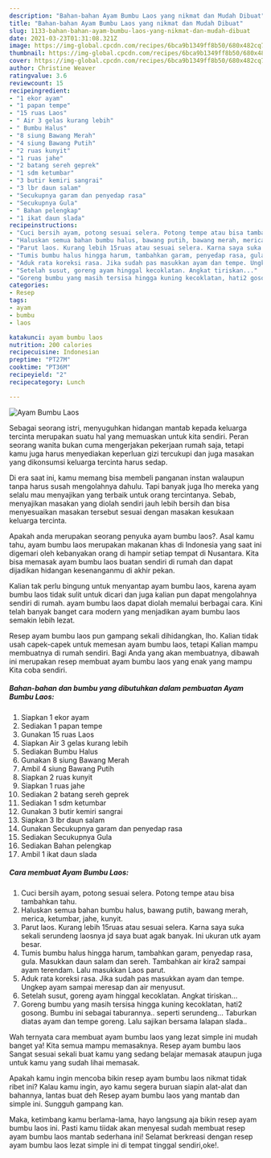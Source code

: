```yaml
---
description: "Bahan-bahan Ayam Bumbu Laos yang nikmat dan Mudah Dibuat"
title: "Bahan-bahan Ayam Bumbu Laos yang nikmat dan Mudah Dibuat"
slug: 1133-bahan-bahan-ayam-bumbu-laos-yang-nikmat-dan-mudah-dibuat
date: 2021-03-23T01:31:08.321Z
image: https://img-global.cpcdn.com/recipes/6bca9b1349ff8b50/680x482cq70/ayam-bumbu-laos-foto-resep-utama.jpg
thumbnail: https://img-global.cpcdn.com/recipes/6bca9b1349ff8b50/680x482cq70/ayam-bumbu-laos-foto-resep-utama.jpg
cover: https://img-global.cpcdn.com/recipes/6bca9b1349ff8b50/680x482cq70/ayam-bumbu-laos-foto-resep-utama.jpg
author: Christine Weaver
ratingvalue: 3.6
reviewcount: 15
recipeingredient:
- "1 ekor ayam"
- "1 papan tempe"
- "15 ruas Laos"
- " Air 3 gelas kurang lebih"
- " Bumbu Halus"
- "8 siung Bawang Merah"
- "4 siung Bawang Putih"
- "2 ruas kunyit"
- "1 ruas jahe"
- "2 batang sereh geprek"
- "1 sdm ketumbar"
- "3 butir kemiri sangrai"
- "3 lbr daun salam"
- "Secukupnya garam dan penyedap rasa"
- "Secukupnya Gula"
- " Bahan pelengkap"
- "1 ikat daun slada"
recipeinstructions:
- "Cuci bersih ayam, potong sesuai selera. Potong tempe atau bisa tambahkan tahu."
- "Haluskan semua bahan bumbu halus, bawang putih, bawang merah, merica, ketumbar, jahe, kunyit."
- "Parut laos. Kurang lebih 15ruas atau sesuai selera. Karna saya suka sekali serundeng laosnya jd saya buat agak banyak. Ini ukuran utk ayam besar."
- "Tumis bumbu halus hingga harum, tambahkan garam, penyedap rasa, gula. Masukkan daun salam dan sereh. Tambahkan air kira2 sampai ayam terendam. Lalu masukkan Laos parut."
- "Aduk rata koreksi rasa. Jika sudah pas masukkan ayam dan tempe. Ungkep ayam sampai meresap dan air menyusut."
- "Setelah susut, goreng ayam hinggal kecoklatan. Angkat tiriskan..."
- "Goreng bumbu yang masih tersisa hingga kuning kecoklatan, hati2 gosong. Bumbu ini sebagai taburannya.. seperti serundeng... Taburkan diatas ayam dan tempe goreng. Lalu sajikan bersama lalapan slada.."
categories:
- Resep
tags:
- ayam
- bumbu
- laos

katakunci: ayam bumbu laos 
nutrition: 200 calories
recipecuisine: Indonesian
preptime: "PT27M"
cooktime: "PT36M"
recipeyield: "2"
recipecategory: Lunch

---
```



![Ayam Bumbu Laos](https://img-global.cpcdn.com/recipes/6bca9b1349ff8b50/680x482cq70/ayam-bumbu-laos-foto-resep-utama.jpg)

Sebagai seorang istri, menyuguhkan hidangan mantab kepada keluarga tercinta merupakan suatu hal yang memuaskan untuk kita sendiri. Peran seorang  wanita bukan cuma mengerjakan pekerjaan rumah saja, tetapi kamu juga harus menyediakan keperluan gizi tercukupi dan juga masakan yang dikonsumsi keluarga tercinta harus sedap.

Di era  saat ini, kamu memang bisa membeli panganan instan walaupun tanpa harus susah mengolahnya dahulu. Tapi banyak juga lho mereka yang selalu mau menyajikan yang terbaik untuk orang tercintanya. Sebab, menyajikan masakan yang diolah sendiri jauh lebih bersih dan bisa menyesuaikan masakan tersebut sesuai dengan masakan kesukaan keluarga tercinta. 



Apakah anda merupakan seorang penyuka ayam bumbu laos?. Asal kamu tahu, ayam bumbu laos merupakan makanan khas di Indonesia yang saat ini digemari oleh kebanyakan orang di hampir setiap tempat di Nusantara. Kita bisa memasak ayam bumbu laos buatan sendiri di rumah dan dapat dijadikan hidangan kesenanganmu di akhir pekan.

Kalian tak perlu bingung untuk menyantap ayam bumbu laos, karena ayam bumbu laos tidak sulit untuk dicari dan juga kalian pun dapat mengolahnya sendiri di rumah. ayam bumbu laos dapat diolah memalui berbagai cara. Kini telah banyak banget cara modern yang menjadikan ayam bumbu laos semakin lebih lezat.

Resep ayam bumbu laos pun gampang sekali dihidangkan, lho. Kalian tidak usah capek-capek untuk memesan ayam bumbu laos, tetapi Kalian mampu membuatnya di rumah sendiri. Bagi Anda yang akan membuatnya, dibawah ini merupakan resep membuat ayam bumbu laos yang enak yang mampu Kita coba sendiri.

<!--inarticleads1-->

##### Bahan-bahan dan bumbu yang dibutuhkan dalam pembuatan Ayam Bumbu Laos:

1. Siapkan 1 ekor ayam
1. Sediakan 1 papan tempe
1. Gunakan 15 ruas Laos
1. Siapkan  Air 3 gelas kurang lebih
1. Sediakan  Bumbu Halus
1. Gunakan 8 siung Bawang Merah
1. Ambil 4 siung Bawang Putih
1. Siapkan 2 ruas kunyit
1. Siapkan 1 ruas jahe
1. Sediakan 2 batang sereh geprek
1. Sediakan 1 sdm ketumbar
1. Gunakan 3 butir kemiri sangrai
1. Siapkan 3 lbr daun salam
1. Gunakan Secukupnya garam dan penyedap rasa
1. Sediakan Secukupnya Gula
1. Sediakan  Bahan pelengkap
1. Ambil 1 ikat daun slada




<!--inarticleads2-->

##### Cara membuat Ayam Bumbu Laos:

1. Cuci bersih ayam, potong sesuai selera. Potong tempe atau bisa tambahkan tahu.
1. Haluskan semua bahan bumbu halus, bawang putih, bawang merah, merica, ketumbar, jahe, kunyit.
1. Parut laos. Kurang lebih 15ruas atau sesuai selera. Karna saya suka sekali serundeng laosnya jd saya buat agak banyak. Ini ukuran utk ayam besar.
1. Tumis bumbu halus hingga harum, tambahkan garam, penyedap rasa, gula. Masukkan daun salam dan sereh. Tambahkan air kira2 sampai ayam terendam. Lalu masukkan Laos parut.
1. Aduk rata koreksi rasa. Jika sudah pas masukkan ayam dan tempe. Ungkep ayam sampai meresap dan air menyusut.
1. Setelah susut, goreng ayam hinggal kecoklatan. Angkat tiriskan...
1. Goreng bumbu yang masih tersisa hingga kuning kecoklatan, hati2 gosong. Bumbu ini sebagai taburannya.. seperti serundeng... Taburkan diatas ayam dan tempe goreng. Lalu sajikan bersama lalapan slada..




Wah ternyata cara membuat ayam bumbu laos yang lezat simple ini mudah banget ya! Kita semua mampu memasaknya. Resep ayam bumbu laos Sangat sesuai sekali buat kamu yang sedang belajar memasak ataupun juga untuk kamu yang sudah lihai memasak.

Apakah kamu ingin mencoba bikin resep ayam bumbu laos nikmat tidak ribet ini? Kalau kamu ingin, ayo kamu segera buruan siapin alat-alat dan bahannya, lantas buat deh Resep ayam bumbu laos yang mantab dan simple ini. Sungguh gampang kan. 

Maka, ketimbang kamu berlama-lama, hayo langsung aja bikin resep ayam bumbu laos ini. Pasti kamu tiidak akan menyesal sudah membuat resep ayam bumbu laos mantab sederhana ini! Selamat berkreasi dengan resep ayam bumbu laos lezat simple ini di tempat tinggal sendiri,oke!.

